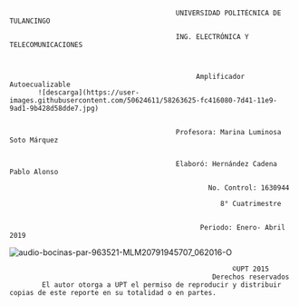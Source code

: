                                              UNIVERSIDAD POLITÉCNICA DE TULANCINGO
                                             
                                             ING. ELECTRÓNICA Y TELECOMUNICACIONES
                                                 
                                                 
                                                     
                                                  Amplificador Autoecualizable
           ![descarga](https://user-images.githubusercontent.com/50624611/58263625-fc416080-7d41-11e9-9ad1-9b428d58dde7.jpg)

                                             
                                             Profesora: Marina Luminosa Soto Márquez


                                             Elaboró: Hernández Cadena Pablo Alonso
                                                         
                                                     No. Control: 1630944
                                                        
                                                        8° Cuatrimestre
                                                    
                                                   
                                                   Periodo: Enero- Abril 2019
![audio-bocinas-par-963521-MLM20791945707_062016-O](https://user-images.githubusercontent.com/50624611/58264735-f9476f80-7d43-11e9-9b7b-dc1ccdd172e6.jpeg)




                                                           ©UPT 2015
                                                      Derechos reservados
            El autor otorga a UPT el permiso de reproducir y distribuir copias de este reporte en su totalidad o en partes.
